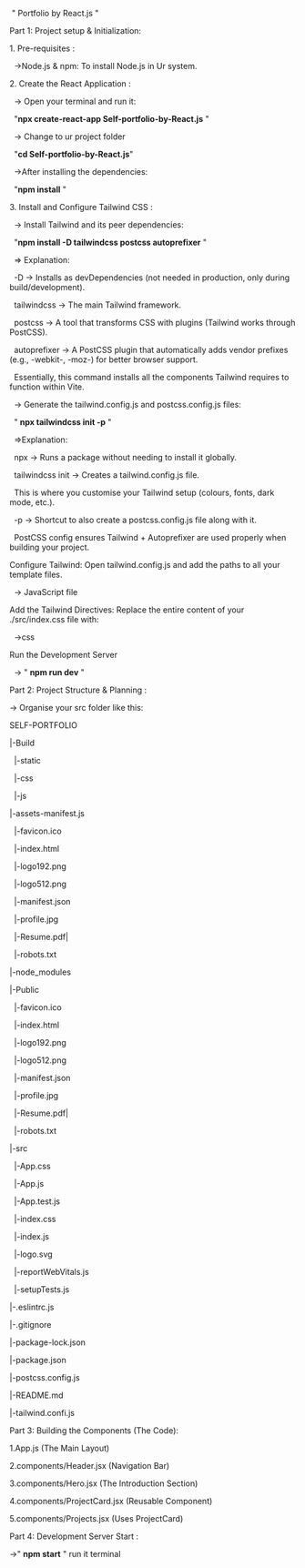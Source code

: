  " Portfolio by React.js "



Part 1: Project setup \& Initialization:



1\.	Pre-requisites :

 	->Node.js \& npm: To install Node.js  in Ur system.

2\.   Create the React Application :

 	-> Open your terminal and run it:

 		"**npx create-react-app Self-portfolio-by-React.js** "

 	-> Change to ur project folder

 		"**cd Self-portfolio-by-React.js**"

 	->After installing the dependencies:

 		"**npm install** "

3\.  Install and Configure Tailwind CSS :

 	-> Install Tailwind and its peer dependencies:

 		 "**npm install -D tailwindcss postcss autoprefixer** "

 	=> Explanation:



 	-D → Installs as devDependencies (not needed in production, only during build/development).

 	tailwindcss → The main Tailwind framework.

 	postcss → A tool that transforms CSS with plugins (Tailwind works through PostCSS).

 	autoprefixer → A PostCSS plugin that automatically adds vendor prefixes (e.g., -webkit-, -moz-) 	for better browser support.

 	Essentially, this command installs all the components Tailwind requires to function within Vite.



 	-> Generate the tailwind.config.js and postcss.config.js files:

 		" **npx tailwindcss init -p** "



 	=>Explanation:



 	npx → Runs a package without needing to install it globally.

 	tailwindcss init → Creates a tailwind.config.js file.

 	This is where you customise your Tailwind setup (colours, fonts, dark mode, etc.).

 	-p → Shortcut to also create a postcss.config.js file along with it.

 	PostCSS config ensures Tailwind + Autoprefixer are used properly when building your project.



Configure Tailwind: Open tailwind.config.js and add the paths to all your template files.

 		-> JavaScript file

Add the Tailwind Directives: Replace the entire content of your ./src/index.css file with:

 		->css

Run the Development Server

 		-> " **npm run dev** "





Part 2: Project Structure \& Planning :

-> Organise your src folder like this:

SELF-PORTFOLIO

|-Build

 	|-static

 		|-css

 		|-js

|-assets-manifest.js

 	|-favicon.ico

 	|-index.html

 	|-logo192.png

 	|-logo512.png

 	|-manifest.json

 	|-profile.jpg

 	|-Resume.pdf|

 	|-robots.txt

|-node\_modules

|-Public

 	|-favicon.ico

 	|-index.html

 	|-logo192.png

 	|-logo512.png

 	|-manifest.json

 	|-profile.jpg

 	|-Resume.pdf|

 	|-robots.txt

|-src

 	|-App.css

 	|-App.js

 	|-App.test.js

 	|-index.css

 	|-index.js

 	|-logo.svg

 	|-reportWebVitals.js

 	|-setupTests.js

|-.eslintrc.js

|-.gitignore

|-package-lock.json

|-package.json

|-postcss.config.js

|-README.md

|-tailwind.confi.js



Part 3: Building the Components (The Code):



1.App.js (The Main Layout)

2.components/Header.jsx (Navigation Bar)

3.components/Hero.jsx (The Introduction Section)

4.components/ProjectCard.jsx (Reusable Component)

5.components/Projects.jsx (Uses ProjectCard)



Part 4: Development Server Start :

->" **npm start** " run it terminal


